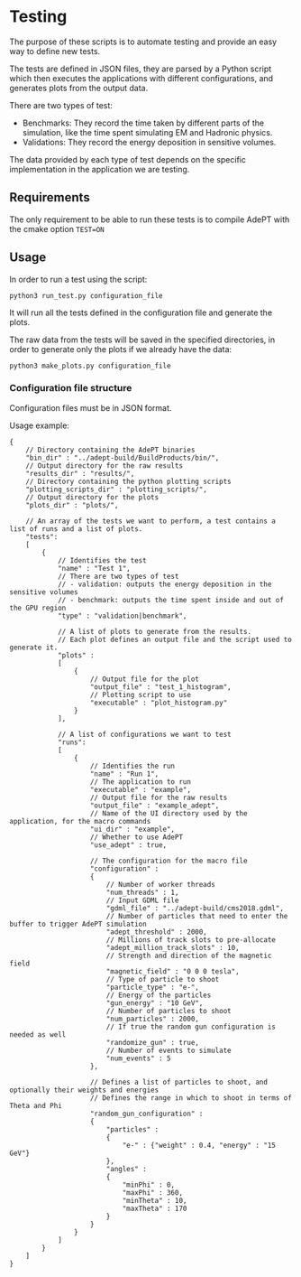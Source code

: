 <!--
SPDX-FileCopyrightText: 2023 CERN
SPDX-License-Identifier: CC-BY-4.0
-->

# Testing

The purpose of these scripts is to automate testing and provide an easy way to define new tests.

The tests are defined in JSON files, they are parsed by a Python script which then executes the applications with different configurations, and generates plots from the output data.

There are two types of test:
  * Benchmarks: They record the time taken by different parts of the simulation, like the time spent simulating EM and Hadronic physics.
  * Validations: They record the energy deposition in sensitive volumes.

The data provided by each type of test depends on the specific implementation in the application we are testing.

## Requirements

The only requirement to be able to run these tests is to compile AdePT with the cmake option ```TEST=ON```

## Usage

In order to run a test using the script:

```python3 run_test.py configuration_file```

It will run all the tests defined in the configuration file and generate the plots.

The raw data from the tests will be saved in the specified directories, in order to generate only the plots if we already have the data:

```python3 make_plots.py configuration_file```

### Configuration file structure

Configuration files must be in JSON format.

Usage example:

``` jsonc
{
    // Directory containing the AdePT binaries
    "bin_dir" : "../adept-build/BuildProducts/bin/", 
    // Output directory for the raw results
    "results_dir" : "results/", 
    // Directory containing the python plotting scripts
    "plotting_scripts_dir" : "plotting_scripts/", 
    // Output directory for the plots
    "plots_dir" : "plots/", 
    
    // An array of the tests we want to perform, a test contains a list of runs and a list of plots.
    "tests": 
    [
        {
            // Identifies the test
            "name" : "Test 1", 
            // There are two types of test
            // - validation: outputs the energy deposition in the sensitive volumes
            // - benchmark: outputs the time spent inside and out of the GPU region
            "type" : "validation|benchmark", 

            // A list of plots to generate from the results.
            // Each plot defines an output file and the script used to generate it.
            "plots" : 
            [
                {
                    // Output file for the plot
                    "output_file" : "test_1_histogram", 
                    // Plotting script to use
                    "executable" : "plot_histogram.py" 
                }
            ],

            // A list of configurations we want to test
            "runs": 
            [
                {
                    // Identifies the run
                    "name" : "Run 1", 
                    // The application to run
                    "executable" : "example", 
                    // Output file for the raw results
                    "output_file" : "example_adept", 
                    // Name of the UI directory used by the application, for the macro commands
                    "ui_dir" : "example", 
                    // Whether to use AdePT
                    "use_adept" : true, 

                    // The configuration for the macro file
                    "configuration" : 
                    {
                        // Number of worker threads
                        "num_threads" : 1, 
                        // Input GDML file
                        "gdml_file" : "../adept-build/cms2018.gdml", 
                        // Number of particles that need to enter the buffer to trigger AdePT simulation
                        "adept_threshold" : 2000, 
                        // Millions of track slots to pre-allocate
                        "adept_million_track_slots" : 10,
                        // Strength and direction of the magnetic field
                        "magnetic_field" : "0 0 0 tesla",
                        // Type of particle to shoot
                        "particle_type" : "e-", 
                        // Energy of the particles
                        "gun_energy" : "10 GeV",  
                        // Number of particles to shoot
                        "num_particles" : 2000, 
                        // If true the random gun configuration is needed as well
                        "randomize_gun" : true, 
                        // Number of events to simulate
                        "num_events" : 5 
                    },
                    
                    // Defines a list of particles to shoot, and optionally their weights and energies
                    // Defines the range in which to shoot in terms of Theta and Phi
                    "random_gun_configuration" :
                    {
                        "particles" :
                        {
                            "e-" : {"weight" : 0.4, "energy" : "15 GeV"}
                        },
                        "angles" :
                        {
                            "minPhi" : 0,
                            "maxPhi" : 360,
                            "minTheta" : 10,
                            "maxTheta" : 170
                        }
                    }
                }
            ]
        }
    ]
}
```